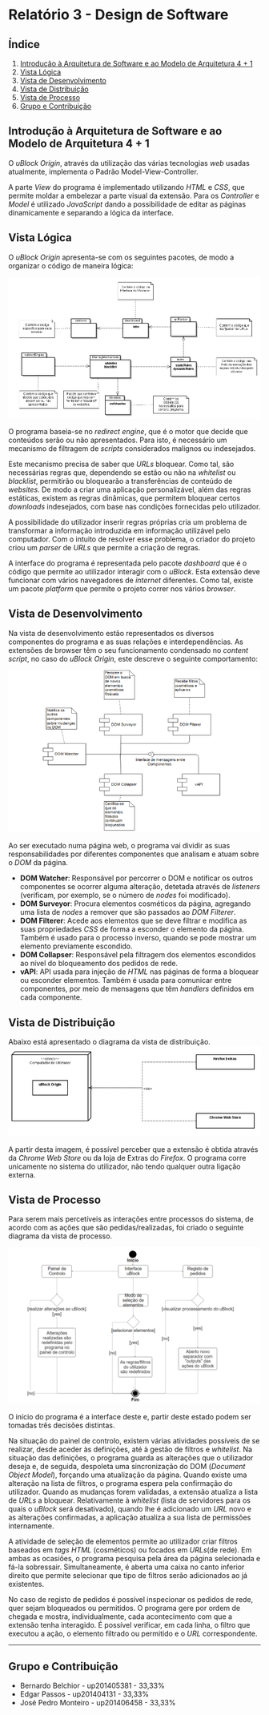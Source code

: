 # Relatório 3 - Design de Software

## Índice
1. [Introdução à Arquitetura de Software e ao Modelo de Arquitetura 4 + 1](#introducao)
1. [Vista Lógica](#logica)
1. [Vista de Desenvolvimento](#desenvolvimento)
1. [Vista de Distribuição](#deployment)
1. [Vista de Processo](#processo)
1. [Grupo e Contribuição](#grupo)

## Introdução à Arquitetura de Software e ao Modelo de Arquitetura 4 + 1

O *uBlock Origin*, através da utilização das várias tecnologias *web* usadas atualmente, implementa o Padrão Model-View-Controller.

A parte *View* do programa é implementado utilizando *HTML* e *CSS*, que permite moldar a embelezar a parte visual da extensão. Para os *Controller* e *Model* é utilizado *JavaScript* dando a possibilidade de editar as páginas dinamicamente e separando a lógica da interface.

## Vista Lógica

O *uBlock Origin* apresenta-se com os seguintes pacotes, de modo a organizar o código de maneira lógica:

![Diagrama da Vista Lógica](images/logical-view.png)

O programa baseia-se no *redirect engine*, que é o motor que decide que conteúdos serão ou não apresentados. Para isto, é necessário um mecanismo de filtragem de *scripts* considerados malignos ou indesejados.

Este mecanismo precisa de saber que *URLs* bloquear. Como tal, são necessárias regras que, dependendo se estão ou não na *whitelist* ou *blacklist*, permitirão ou bloquearão a transferências de conteúdo de *websites*. De modo a criar uma aplicação personalizável, além das regras estáticas, existem as regras dinâmicas, que permitem bloquear certos *downloads* indesejados, com base nas condições fornecidas pelo utilizador.

A possibilidade do utilizador inserir regras próprias cria um problema de transformar a informação introduzida em informação utilizável pelo computador. Com o intuito de resolver esse problema, o criador do projeto criou um *parser* de *URLs* que permite a criação de regras.

A interface do programa é representada pelo pacote *dashboard* que é o código que permite ao utilizador interagir com o *uBlock*. Esta extensão deve funcionar com vários navegadores de *internet* diferentes. Como tal, existe um pacote *platform* que permite o projeto correr nos vários *browser*.

## Vista de Desenvolvimento

Na vista de desenvolvimento estão representados os diversos componentes do programa e as suas relações e interdependências.
As extensões de browser têm o seu funcionamento condensado no *content script*, no caso do *uBlock Origin*, este descreve o seguinte comportamento:

![Diagrama da Vista de Desenvolvimento](images/development-view.png)

Ao ser executado numa página web, o programa vai dividir as suas responsabilidades por diferentes componentes que analisam e atuam sobre o *DOM* da página.
* **DOM Watcher**:
Responsável por percorrer o DOM e notificar os outros componentes se ocorrer alguma alteração, detetada através de *listeners* (verificam, por exemplo, se o número de *nodes* foi modificado).
* **DOM Surveyor**:
Procura elementos cosméticos da página, agregando uma lista de *nodes* a remover que são passados ao *DOM Filterer*.
* **DOM Filterer**:
Acede aos elementos que se deve filtrar e modifica as suas propriedades *CSS* de forma a esconder o elemento da página.
Também é usado para o processo inverso, quando se pode mostrar um elemento previamente escondido.
* **DOM Collapser**: Responsável pela filtragem dos elementos escondidos ao nível do bloqueamento dos pedidos de rede.
* **vAPI**: API usada para injeção de *HTML* nas páginas de forma a bloquear ou esconder elementos. Também é usada para comunicar entre componentes, por meio de mensagens que têm *handlers* definidos em cada componente.


## Vista de Distribuição

Abaixo está apresentado o diagrama da vista de distribuição.
![Diagrama da Vista de Distribuição](images/deployment.png)

A partir desta imagem, é possível perceber que a extensão é obtida através da *Chrome Web Store* ou da loja de Extras do *Firefox*. O programa corre unicamente no sistema do utilizador, não tendo qualquer outra ligação externa.


## Vista de Processo
Para serem mais percetíveis as interações entre processos do sistema, de acordo com as ações que são pedidas/realizadas, foi criado o seguinte diagrama da vista de processo.

![Diagrama da Vista de Processo](images/process-view.png)

O início do programa é a interface deste e, partir deste estado podem ser tomadas três decisões distintas.

Na situação do painel de controlo, existem várias atividades possíveis de se realizar, desde aceder às definições, até à gestão de filtros e *whitelist*.
Na situação das definições, o programa guarda as alterações que o utilizador deseja e, de seguida, despoleta uma sincronização do DOM (*Document Object Model*), forçando uma atualização da página.
Quando existe uma alteração na lista de filtros, o programa espera pela confirmação do utilizador. Quando as mudanças forem validadas, a extensão atualiza a lista de *URLs* a bloquear.
Relativamente à *whitelist* (lista de servidores para os quais o *uBlock* será desativado), quando lhe é adicionado um *URL* novo e as alterações confirmadas, a aplicação atualiza a sua lista de permissões internamente.  

A atividade de seleção de elementos permite ao utilizador criar filtros baseados em *tags HTML* (cosméticos) ou focados em *URLs*(de rede).
Em ambas as ocasiões, o programa pesquisa pela área da página selecionada e fá-la sobressair. Simultaneamente, é aberta uma caixa no canto inferior direito que permite selecionar que tipo de filtros serão adicionados ao já existentes.

No caso de registo de pedidos é possível inspecionar os pedidos de rede, quer sejam bloqueados ou permitidos.
O programa gere por ordem de chegada e mostra, individualmente, cada acontecimento com que a extensão tenha interagido. É possível verificar, em cada linha, o filtro que executou a ação, o elemento filtrado ou permitido e o *URL* correspondente.


***
## Grupo e Contribuição

* Bernardo Belchior - up201405381 - 33,33%
* Edgar Passos - up201404131 - 33,33%
* José Pedro Monteiro - up201406458 - 33,33%
